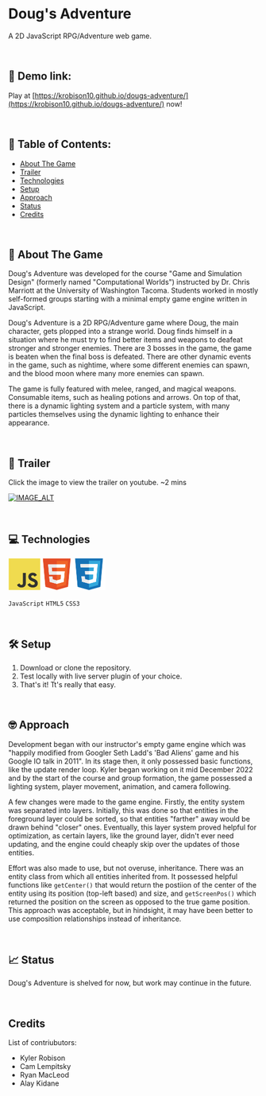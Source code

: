# Doug's Adventure
A 2D JavaScript RPG/Adventure web game.

<br>

## 🔗 Demo link:
Play at [https://krobison10.github.io/dougs-adventure/](https://krobison10.github.io/dougs-adventure/) now!

<br>

## 📃 Table of Contents:

- [About The Game](#-about-the-game)
- [Trailer](#-trailer)
- [Technologies](#-technologies)
- [Setup](#%EF%B8%8F-setup)
- [Approach](#-approach)
- [Status](#-status)
- [Credits](#credits)

<br>

## 🌲 About The Game

Doug's Adventure was developed for the course "Game and Simulation Design" (formerly named "Computational Worlds") instructed by Dr. Chris Marriott at the University of Washington Tacoma. Students worked in mostly self-formed groups starting with a minimal empty game engine written in JavaScript.

Doug's Adventure is a 2D RPG/Adventure game where Doug, the main character, gets plopped into a strange world. Doug finds himself in a situation where he must try to find better items and weapons to deafeat stronger and stronger enemies. There are 3 bosses in the game, the game is beaten when the final boss is defeated. There are other dynamic events in the game, such as nightime, where some different enemies can spawn, and the blood moon where many more enemies can spawn.

The game is fully featured with melee, ranged, and magical weapons. Consumable items, such as healing potions and arrows. On top of that, there is a dynamic lighting system and a particle system, with many particles themselves using the dynamic lighting to enhance their appearance.

<br>

## 🎥 Trailer

Click the image to view the trailer on youtube. ~2 mins

[![IMAGE_ALT](https://img.youtube.com/vi/Kpqv8-0Jmtw/maxresdefault.jpg	)](https://www.youtube.com/watch?v=Kpqv8-0Jmtw)


<br>

## 💻 Technologies

<img src="https://github.com/devicons/devicon/blob/master/icons/javascript/javascript-original.svg" alt="JavaScript Logo" width="65" height="65"/><img src="https://github.com/devicons/devicon/blob/master/icons/html5/html5-original.svg" alt="HTML5 Logo" width="65" height="65"/><img src="https://github.com/devicons/devicon/blob/master/icons/css3/css3-original.svg" alt="CSS3 Logo" width="65" height="65"/>

`JavaScript` `HTML5` `CSS3`

<br>

## 🛠️ Setup
1. Download or clone the repository.
1. Test locally with live server plugin of your choice.
1. That's it! Tt's really that easy.

<br>

## 🤓 Approach

Development began with our instructor's empty game engine which was "happily modified from Googler Seth Ladd's 'Bad Aliens' game and his Google IO talk in 2011". In its stage then, it only possessed basic functions, like the update render loop. Kyler began working on it mid December 2022 and by the start of the course and group formation, the game possessed a lighting system, player movement, animation, and camera following. 

A few changes were made to the game engine. Firstly, the entity system was separated into layers. Initially, this was done so that entities in the foreground layer could be sorted, so that entities "farther" away would be drawn behind "closer" ones. Eventually, this layer system proved helpful for optimization, as certain layers, like the ground layer, didn't ever need updating, and the engine could cheaply skip over the updates of those entities. 

Effort was also made to use, but not overuse, inheritance. There was an entity class from which all entities inherited from. It possessed helpful functions like `getCenter()` that would return the postiion of the center of the entity using its position (top-left based) and size, and `getScreenPos()` which returned the position on the screen as opposed to the true game position. This approach was acceptable, but in hindsight, it may have been better to use composition relationships instead of inheritance.

<br>

## 📈 Status
Doug's Adventure is shelved for now, but work may continue in the future.

<br>

## Credits
List of contriubutors:
- Kyler Robison
- Cam Lempitsky
- Ryan MacLeod
- Alay Kidane
